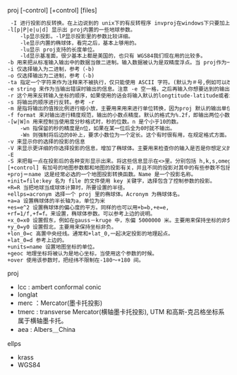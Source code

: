 <!-- 
// +proj=lcc      投影类型：横轴墨卡托投影
// +ellps=krass   椭球体
// +lat_1=25n
// +lat_2=47n    维度范围(标准纬线)
// +lon_0=117e    中央经度为东经117度
// +x_0=20500000    X轴(东)方向偏移量
// +y_0=0           Y轴(北)方向偏移量
// +units=m         单位
// +k=1.0           比率

// +datum=WGS84
// +towgs84
// +a
// +b
// +no_defs


+proj=name：定义投影坐标系统名称
+ellips=name：定义椭球体。
+lon_0=n：定义中央经线。
+lat_1=n：定义标准纬线1。
+lat_2=n：定义标准纬线2。
+x_0=n：定义东移距离。
+y_0=n：定义南移距离。
+k=n：定义缩放倍数。
 -->

proj [-control] [+control] [files]
```txt
 -I 进行投影的反转换。在上边说到的 unix下的有反转程序 invproj在windows下只要加上它，就可以进行反转。从投影坐标转为地理坐标。
-l[p|P|e|u|d] 显示出 proj内置的一些地球参数。
    -lp显示投影。-lP显示投影里的参数比较详细。
    -le显示内置的椭球体，看完之后，基本上够用的。
    -lu显示 proj支持的长度单位。
    -ld显示基准面，很少基本上都是美国的，也只有 WGS84我们现在用的比较多。
-b 用来把从标准输入输出中的数据当做二进制。输入数据被认为是双精度浮点。当 proj作为一个子程序时非常有用，可以忽略格式操作。
-i 仅选择输入为二进制，参考（-b)
-o 仅选择输出为二进制，参考（-b)
-ta 指定一个字符来作为注释来不被执行，仅只能使用 ASCII 字符。(默认为＃号,例如可以改为-t％，这就将％作为注释符)
-e string 来作为当输出错误时输出的信息。注意 -e 空一格，之后再输入你想要达到的输出时输出的信息。默认的错误输出是 ＊\t*。所要注意的是如果选了-b,-o,-i的话，错误的消息将被使用系统的 HUGE VAL 输出。
-r 这个用来反转输入坐标的顺序，如果使用的话会将输入默认的longtitude-latitude或者x-y改变为latitude-lontitude 或y-x。
-s 将输出的顺序进行反转。参考 -r
-m 是指将输出的值按比例进行缩小放，主要用来用来进行单位转换，因为proj 默认的输出单位是米，如果你想输出为千米时就可以用它来指定。例如：-m 1:1000 或使用 -m 1/1000 都是可以的。也可将其放大使用 -m 1:0.1 显示为分米为最小单位。
-f format 来对输出进行精度规范，输出的小数点精度。默认的格式为%.2f，即输出两位小数。对于经纬度则采用十进制来表示。例如：将输出的小点数位保留五位，-f%.5f。
-[w|W]n 用来控制当使用度分秒格式时，秒的位数。n 是个小于10的数。
    -wn 指保留的秒的精度是n位，如果在某一位后全为0时就不输出。
    -Wn 则强制将后边的0补上，要求小数位为一个定长。这个有时很有用，在规定格式方面。
-v 来显示你的选择的投影的信息
-V 来显示更详细的你选择投影的信息，增加了椭球体。主要用来检查你的输入是否是你想定义的投影，保证没有错误。
-E
-S 来把每一点在投影后的各种变形显示出来。将这些信息显示在<>里。分别包括 h,k,s,omega,a 和 b。
[+control] 有加号的地图参数都和地图的投影有关，并且不同的投影对其中的有些参数不包括。除了+init 外，其它的带＋号的参数都可以作为初始文件中，或默认的文件。这些选择是从按从左到右的顺序进行处理的。当出现重复时，以前边的参数为准。
+proj＝name 这是经常必选的一个地图投影转换函数。Name 是一个投影名称。
+init=file:key 名为 file 的文件使用 key 关键字，选择包含了控制参数的投影。
+R=R 当把地球当成球体计算时，所要设置的半径。
+ellps=acronym 选择一个 proj 里的椭球体。Acronym 为椭球体名。
+a=a 设置椭球体的半长轴为a，单位为米
+es=e^2 设置椭球体的偏心度的平方。同样的也可以用+b=b,+e=e,
+rf=1/f,+f=f。来设置，椭球体参数。可以参考上边的说明。
+x_0=x0 设置假东，例如在gauss－kruge 中，东偏 5000000 米。主要用来保持坐标的非负。
+y_0=y0 设置假北，主要用来保持坐标非负。
+lon_0=c 高置中央经线。通常和+lat_0,一起决定投影的地理起点。
+lat_0=d 参考上边的。
+units=name 设置地图坐标的单位。
+geoc 地理坐标将被认为是地心坐标，当使用这个参数的时候。
+over 使用该参数时，把经纬不限制在-180～+180 间。
```

 proj
 - lcc : ambert conformal conic
 - longlat
 - merc  ：Mercator(墨卡托投影)
 - tmerc : transverse Mercator(横轴墨卡托投影), UTM 和高斯-克吕格坐标系属于横轴墨卡托。
 - aea : Albers＿China

 ellps
 - krass
 - WGS84


 


